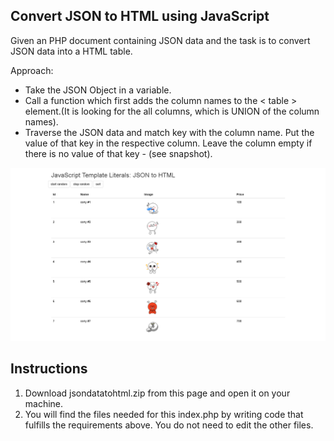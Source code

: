 ## Convert JSON to HTML using JavaScript

Given an PHP document containing JSON data and the task is to convert JSON data into a HTML table.

Approach:

- Take the JSON Object in a variable.
- Call a function which first adds the column names to the < table > element.(It is looking for the all columns, which is UNION of the column names).
- Traverse the JSON data and match key with the column name. Put the value of that key in the respective column.
Leave the column empty if there is no value of that key - (see snapshot).

![alt text](screenshot.jpg)


## Instructions

1. Download jsondatatohtml.zip from this page and open it on your machine.
2. You will find the files needed for this index.php by writing code that fulfills the requirements above. You do not need to edit the other files.
